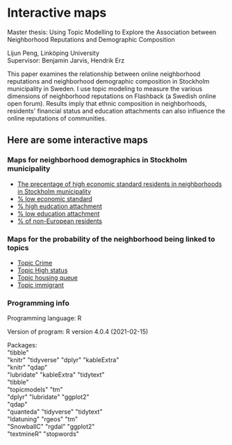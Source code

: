 # Interactive maps
Master thesis: Using Topic Modelling to Explore the Association between Neighborhood Reputations and Demographic Composition  

Lijun Peng, Linköping University  
Supervisor: Benjamin Jarvis, Hendrik Erz

This paper examines the relationship between online neighborhood reputations and neighborhood demographic composition in Stockholm municipality in Sweden. I use topic modeling to measure the various dimensions of neighborhood reputations on Flashback (a Swedish online open forum). Results imply that ethnic composition in neighborhoods, residents' financial status and education attachments can also influence the online reputations of communities.

## Here are some interactive maps
### Maps for neighborhood demographics in Stockholm municipality 
- [The precentage of high economic standard residents in neighborhoods in Stockholm municipality](https://sipet.se/wp-content/stkhmaps/stkh_higheco_map.html)
- [% low economic standard](https://sipet.se/wp-content/stkhmaps/stkh_loweco_map.html)
- [% high eudcation attachment](https://sipet.se/wp-content/stkhmaps/stkh_highedu_map.html)
- [% low education attachment](https://sipet.se/wp-content/stkhmaps/stkh_lowedu_map.html)
- [% of non-European residents](https://sipet.se/wp-content/stkhmaps/stkh_nonEU_map.html)

### Maps for the probability of the neighborhood being linked to topics
- [Topic Crime](https://sipet.se/wp-content/stkhmaps/stkh_crime_topic_map.html) 
- [Topic High status](https://sipet.se/wp-content/stkhmaps/stkh_high_status_topic_map.html)  
- [Topic housing queue](https://sipet.se/wp-content/stkhmaps/stkh_housing_queue_topic_map.html)  
- [Topic immigrant](https://sipet.se/wp-content/stkhmaps/stkh_immigrant_topic_map.html) 

### Programming info
 
Programming language: R

Version of program: R version 4.0.4 (2021-02-15)

Packages:  
"tibble"	
"knitr"	
"tidyverse"
"dplyr"	
"kableExtra"	
"knitr"
"qdap"	
"lubridate"	
"kableExtra"
"tidytext"	
"tibble"	
"topicmodels"
"tm"	
"dplyr"	
"lubridate"
"ggplot2"	
"qdap"	
"quanteda"
"tidyverse"
"tidytext"	
"ldatuning"
"rgeos"	
"tm"	
"SnowballC"
"rgdal"	
"ggplot2"	
"textmineR"
"stopwords"